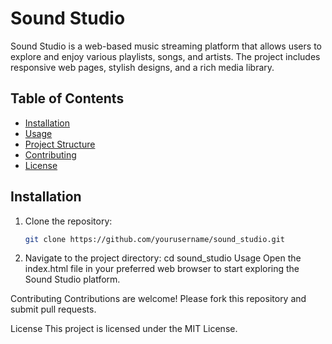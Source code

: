 # Sound Studio

Sound Studio is a web-based music streaming platform that allows users to explore and enjoy various playlists, songs, and artists. The project includes responsive web pages, stylish designs, and a rich media library.

## Table of Contents

- [Installation](#installation)
- [Usage](#usage)
- [Project Structure](#project-structure)
- [Contributing](#contributing)
- [License](#license)

## Installation

1. Clone the repository:
   ```bash
   git clone https://github.com/yourusername/sound_studio.git
2. Navigate to the project directory:
   cd sound_studio
Usage
Open the index.html file in your preferred web browser to start exploring the Sound Studio platform.

Contributing
Contributions are welcome! Please fork this repository and submit pull requests.

License
This project is licensed under the MIT License.
